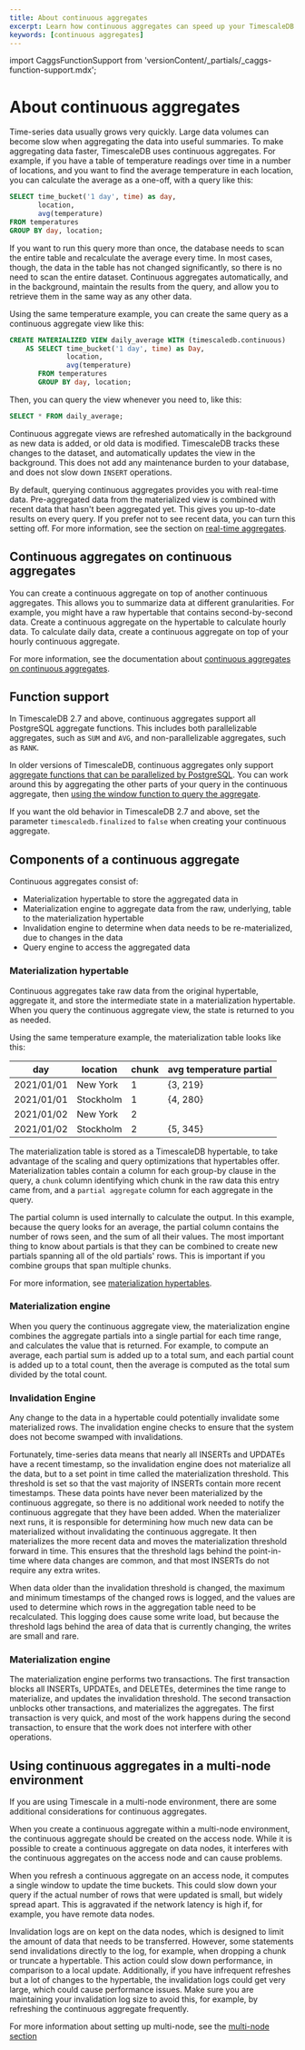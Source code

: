 ```yaml
---
title: About continuous aggregates
excerpt: Learn how continuous aggregates can speed up your TimescaleDB queries
keywords: [continuous aggregates]
---
```


import CaggsFunctionSupport from 'versionContent/_partials/_caggs-function-support.mdx';

# About continuous aggregates

Time-series data usually grows very quickly. Large data volumes can become slow
when aggregating the data into useful summaries. To make aggregating data
faster, TimescaleDB uses continuous aggregates. For example, if you have a table
of temperature readings over time in a number of locations, and you want to find
the average temperature in each location, you can calculate the average as a
one-off, with a query like this:

```sql
SELECT time_bucket('1 day', time) as day,
       location,
       avg(temperature)
FROM temperatures
GROUP BY day, location;
```

If you want to run this query more than once, the database needs to scan the
entire table and recalculate the average every time. In most cases, though, the
data in the table has not changed significantly, so there is no need to scan the
entire dataset. Continuous aggregates automatically, and in the background,
maintain the results from the query, and allow you to retrieve them in the same
way as any other data.

Using the same temperature example, you can create the same query as a
continuous aggregate view like this:

```sql
CREATE MATERIALIZED VIEW daily_average WITH (timescaledb.continuous)
    AS SELECT time_bucket('1 day', time) as Day,
              location,
              avg(temperature)
       FROM temperatures
       GROUP BY day, location;
```

Then, you can query the view whenever you need to, like this:

```sql
SELECT * FROM daily_average;
```

Continuous aggregate views are refreshed automatically in the background as new
data is added, or old data is modified. TimescaleDB tracks these changes to the
dataset, and automatically updates the view in the background. This does not add
any maintenance burden to your database, and does not slow down `INSERT`
operations.

By default, querying continuous aggregates provides you with real-time data.
Pre-aggregated data from the materialized view is combined with recent data that
hasn't been aggregated yet. This gives you up-to-date results on every query. If
you prefer not to see recent data, you can turn this setting off. For more
information, see the section on [real-time aggregates][real-time-aggs].

## Continuous aggregates on continuous aggregates

You can create a continuous aggregate on top of another continuous aggregates.
This allows you to summarize data at different granularities. For example, you
might have a raw hypertable that contains second-by-second data. Create a
continuous aggregate on the hypertable to calculate hourly data. To calculate
daily data, create a continuous aggregate on top of your hourly continuous
aggregate.

For more information, see the documentation about [continuous aggregates on
continuous aggregates][caggs-on-caggs].

## Function support

In TimescaleDB 2.7 and above, continuous aggregates support all PostgreSQL
aggregate functions. This includes both parallelizable aggregates, such as `SUM`
and `AVG`, and non-parallelizable aggregates, such as `RANK`.

In older versions of TimescaleDB, continuous aggregates only support
[aggregate functions that can be parallelized by PostgreSQL][postgres-parallel-agg].
You can work around this by aggregating the other parts of your query in the
continuous aggregate, then
[using the window function to query the aggregate][cagg-window-functions].

<CaggsFunctionSupport />

If you want the old behavior in TimescaleDB 2.7 and above, set the parameter
`timescaledb.finalized` to `false` when creating your continuous aggregate.

## Components of a continuous aggregate

Continuous aggregates consist of:

*   Materialization hypertable to store the aggregated data in
*   Materialization engine to aggregate data from the raw, underlying, table to
    the materialization hypertable
*   Invalidation engine to determine when data needs to be re-materialized, due
    to changes in the data
*   Query engine to access the aggregated data

### Materialization hypertable

Continuous aggregates take raw data from the original hypertable, aggregate it,
and store the intermediate state in a materialization hypertable. When you query
the continuous aggregate view, the state is returned to you as needed.

Using the same temperature example, the materialization table looks like this:

|day|location|chunk|avg temperature partial|
|-|-|-|-|
|2021/01/01|New York|1|{3, 219}|
|2021/01/01|Stockholm|1|{4, 280}|
|2021/01/02|New York|2||
|2021/01/02|Stockholm|2|{5, 345}|

The materialization table is stored as a TimescaleDB hypertable, to take
advantage of the scaling and query optimizations that hypertables offer.
Materialization tables contain a column for each group-by clause in the query,
a `chunk` column identifying which chunk in the raw data this entry came from,
and a `partial aggregate` column for each aggregate in the query.

The partial column is used internally to calculate the output. In this example,
because the query looks for an average, the partial column contains the number
of rows seen, and the sum of all their values. The most important thing to know
about partials is that they can be combined to create new partials spanning all
of the old partials' rows. This is important if you combine groups that span
multiple chunks.

For more information, see [materialization hypertables][cagg-mat-hypertables].

### Materialization engine

When you query the continuous aggregate view, the materialization engine
combines the aggregate partials into a single partial for each time range, and
calculates the value that is returned. For example, to compute an average, each
partial sum is added up to a total sum, and each partial count is added up to a
total count, then the average is computed as the total sum divided by the total
count.

### Invalidation Engine

Any change to the data in a hypertable could potentially invalidate some
materialized rows. The invalidation engine checks to ensure that the system does
not become swamped with invalidations.

Fortunately, time-series data means that nearly all INSERTs and UPDATEs have a
recent timestamp, so the invalidation engine does not materialize all the data,
but to a set point in time called the materialization threshold. This threshold
is set so that the vast majority of INSERTs contain more recent timestamps.
These data points have never been materialized by the continuous aggregate, so
there is no additional work needed to notify the continuous aggregate that they
have been added. When the materializer next runs, it is responsible for
determining how much new data can be materialized without invalidating the
continuous aggregate. It then materializes the more recent data and moves the
materialization threshold forward in time. This ensures that the threshold lags
behind the point-in-time where data changes are common, and that most INSERTs do
not require any extra writes.

When data older than the invalidation threshold is changed, the maximum and
minimum timestamps of the changed rows is logged, and the values are used to
determine which rows in the aggregation table need to be recalculated. This
logging does cause some write load, but because the threshold lags behind the
area of data that is currently changing, the writes are small and rare.

### Materialization engine

The materialization engine performs two transactions. The first transaction
blocks all INSERTs, UPDATEs, and DELETEs, determines the time range to
materialize, and updates the invalidation threshold. The second transaction
unblocks other transactions, and materializes the aggregates. The first
transaction is very quick, and most of the work happens during the second
transaction, to ensure that the work does not interfere with other operations.

## Using continuous aggregates in a multi-node environment

If you are using Timescale in a multi-node environment, there are some
additional considerations for continuous aggregates.

When you create a continuous aggregate within a multi-node environment, the
continuous aggregate should be created on the access node. While it is possible
to create a continuous aggregate on data nodes, it interferes with the
continuous aggregates on the access node and can cause problems.

When you refresh a continuous aggregate on an access node, it computes a single
window to update the time buckets. This could slow down your query if the actual
number of rows that were updated is small, but widely spread apart. This is
aggravated if the network latency is high if, for example, you have remote data
nodes.

Invalidation logs are on kept on the data nodes, which is designed to limit the
amount of data that needs to be transferred. However, some statements send
invalidations directly to the log, for example, when dropping a chunk or
truncate a hypertable. This action could slow down performance, in comparison to
a local update. Additionally, if you have infrequent refreshes but a lot of changes to the hypertable, the
invalidation logs could get very large, which could cause performance issues.
Make sure you are maintaining your invalidation log size to avoid this, for example, by refreshing the continuous aggregate frequently.

For more information about setting up multi-node, see the
[multi-node section][multi-node]

[cagg-mat-hypertables]: /timescaledb/:currentVersion:/how-to-guides/continuous-aggregates/materialized-hypertables
[cagg-window-functions]: /timescaledb/:currentVersion:/how-to-guides/continuous-aggregates/create-a-continuous-aggregate/#use-continuous-aggregates-with-window-functions
[caggs-on-caggs]: /timescaledb/:currentVersion:/how-to-guides/continuous-aggregates/continuous-aggregates-on-continuous-aggregates/
[multi-node]: /timescaledb/:currentVersion:/how-to-guides/multinode-timescaledb/
[postgres-parallel-agg]: https://www.postgresql.org/docs/current/parallel-plans.html#PARALLEL-AGGREGATION
[real-time-aggs]: /timescaledb/:currentVersion:/how-to-guides/continuous-aggregates/real-time-aggregates/
